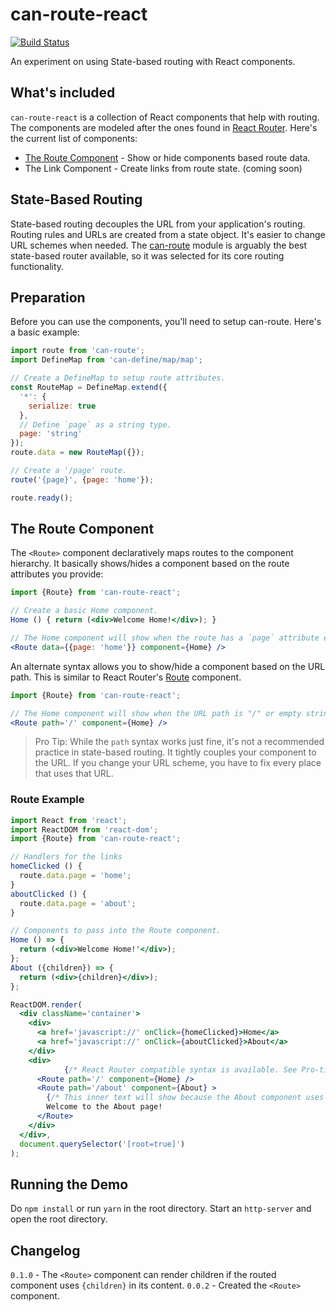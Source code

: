 # can-route-react

[![Build Status](https://travis-ci.org/icanjs/can-route-react.png?branch=master)](https://travis-ci.org/icanjs/can-route-react)

An experiment on using State-based routing with React components.

## What's included

`can-route-react` is a collection of React components that help with routing.  The components are modeled after the ones found in [React Router](https://github.com/ReactTraining/react-router).  Here's the current list of components:

- [The Route Component](#the-route-component) - Show or hide components based route data.
- The Link Component - Create links from route state. (coming soon)

## State-Based Routing

State-based routing decouples the URL from your application's routing.  Routing rules and URLs are created from a state object. It's easier to change URL schemes when needed. The [can-route](https://www.npmjs.com/package/can-route) module is arguably the best state-based router available, so it was selected for its core routing functionality.

## Preparation
Before you can use the components, you'll need to setup can-route.  Here's a basic example:

```js
import route from 'can-route';
import DefineMap from 'can-define/map/map';

// Create a DefineMap to setup route attributes.
const RouteMap = DefineMap.extend({
  '*': {
    serialize: true
  },
  // Define `page` as a string type.
  page: 'string'
});
route.data = new RouteMap({});

// Create a '/page' route.
route('{page}', {page: 'home'});

route.ready();
```

## The Route Component

The `<Route>` component declaratively maps routes to the component hierarchy. It basically shows/hides a component based on the route attributes you provide:

```jsx
import {Route} from 'can-route-react';

// Create a basic Home component.
Home () { return (<div>Welcome Home!</div>); }

// The Home component will show when the route has a `page` attribute equal to "home".
<Route data={{page: 'home'}} component={Home} />
```

An alternate syntax allows you to show/hide a component based on the URL path. This is similar to React Router's [Route](https://github.com/ReactTraining/react-router/blob/master/docs/API.md#route) component.

```jsx
import {Route} from 'can-route-react';

// The Home component will show when the URL path is "/" or empty string.
<Route path='/' component={Home} />
```

> Pro Tip: While the `path` syntax works just fine, it's not a recommended practice in state-based routing.  It tightly couples your component to the URL.  If you change your URL scheme, you have to fix every place that uses that URL.

### Route Example

```jsx
import React from 'react';
import ReactDOM from 'react-dom';
import {Route} from 'can-route-react';

// Handlers for the links
homeClicked () {
  route.data.page = 'home';
}
aboutClicked () {
  route.data.page = 'about';
}

// Components to pass into the Route component.
Home () => {
  return (<div>Welcome Home!'</div>);
};
About ({children}) => {
  return (<div>{children}</div>);
};

ReactDOM.render(
  <div className='container'>
    <div>
      <a href='javascript://' onClick={homeClicked}>Home</a>
      <a href='javascript://' onClick={aboutClicked}>About</a>
    </div>
    <div>
			{/* React Router compatible syntax is available. See Pro-tips. */}
      <Route path='/' component={Home} />
      <Route path='/about' component={About} >
        {/* This inner text will show because the About component uses `children`. */}
        Welcome to the About page!
      </Route>
    </div>
  </div>,
  document.querySelector('[root=true]')
);
```

## Running the Demo
Do `npm install` or run `yarn` in the root directory.  Start an `http-server` and open the root directory.

## Changelog

`0.1.0` - The `<Route>` component can render children if the routed component uses `{children}` in its content.
`0.0.2` - Created the `<Route>` component.

